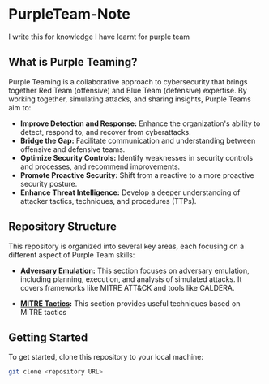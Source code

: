 # PurpleTeam-Note

I write this for knowledge I have learnt for purple team

## What is Purple Teaming?

Purple Teaming is a collaborative approach to cybersecurity that brings together Red Team (offensive) and Blue Team (defensive) expertise. By working together, simulating attacks, and sharing insights, Purple Teams aim to:

*   **Improve Detection and Response:** Enhance the organization's ability to detect, respond to, and recover from cyberattacks.
*   **Bridge the Gap:** Facilitate communication and understanding between offensive and defensive teams.
*   **Optimize Security Controls:** Identify weaknesses in security controls and processes, and recommend improvements.
*   **Promote Proactive Security:** Shift from a reactive to a more proactive security posture.
*   **Enhance Threat Intelligence:** Develop a deeper understanding of attacker tactics, techniques, and procedures (TTPs).

## Repository Structure

This repository is organized into several key areas, each focusing on a different aspect of Purple Team skills:

*   **[Adversary Emulation](./Adversary):**  This section focuses on adversary emulation, including planning, execution, and analysis of simulated attacks. It covers frameworks like MITRE ATT&CK and tools like CALDERA.

*   **[MITRE Tactics](./Tactis):** This section provides useful techniques based on MITRE tactics

## Getting Started

To get started, clone this repository to your local machine:

```bash
git clone <repository URL>
